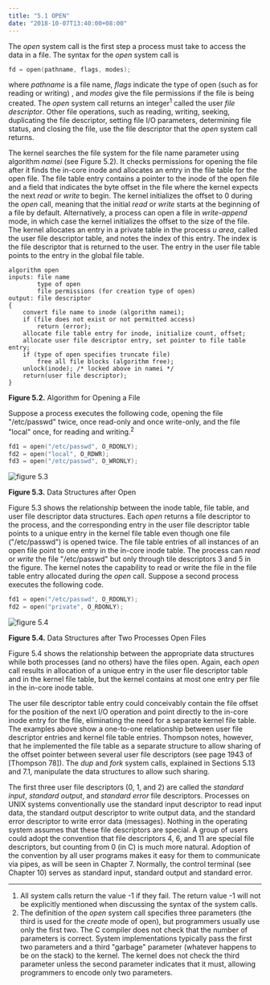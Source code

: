 ```yaml
---
title: "5.1 OPEN"
date: "2018-10-07T13:40:00+08:00"
---
```


The *open* system call is the first step a process must take to access the data in a file. The syntax for the *open* system call is

```c
fd = open(pathname, flags, modes);
```

where *pathname* is a file name, *flags* indicate the type of open (such as for reading or writing) , and *modes* give the file permissions if the file is being created. The *open* system call returns an integer<sup>1</sup> called the user *file descriptor*. Other file operations, such as reading, writing, seeking, duplicating the file descriptor, setting file I/O parameters, determining file status, and closing the file, use the file descriptor that the *open* system call returns.

The kernel searches the file system for the file name parameter using algorithm *namei* (see Figure 5.2). It checks permissions for opening the file after it finds the in-core inode and allocates an entry in the file table for the open file. The file table entry contains a pointer to the inode of the open file and a field that indicates the byte offset in the file where the kernel expects the next *read* or *write* to begin. The kernel initializes the offset to 0 during the *open* call, meaning that the initial *read* or *write* starts at the beginning of a file by default. Alternatively, a process can open a file in *write-append* mode, in which case the kernel initializes the offset to the size of the file. The kernel allocates an entry in a private table in the process *u area*, called the user file descriptor table, and notes the index of this entry. The index is the file descriptor that is returned to the user. The entry in the user file table points to the entry in the global file table.

```text
algorithm open
inputs: file name
        type of open
        file permissions (for creation type of open)
output: file descriptor
{
    convert file name to inode (algorithm namei);
    if (file does not exist or not permitted access)
        return (error);
    allocate file table entry for inode, initialize count, offset;
    allocate user file descriptor entry, set pointer to file table entry;
    if (type of open specifies truncate file)
        free all file blocks (algorithm free);
    unlock(inode); /* locked above in namei */
    return(user file descriptor);
}
```

**Figure 5.2.** Algorithm for Opening a File

Suppose a process executes the following code, opening the file "/etc/passwd" twice, once read-only and once write-only, and the file "local" once, for reading and writing.<sup>2</sup>

```c
fd1 = open("/etc/passwd", O_RDONLY);
fd2 = open("local", O_RDWR);
fd3 = open("/etc/passwd", O_WRONLY);
```

![figure 5.3](/linux/img/bach/figure5.3.jpg)

**Figure 5.3.** Data Structures after Open

Figure 5.3 shows the relationship between the inode table, file table, and user file descriptor data structures. Each *open* returns a file descriptor to the process, and the corresponding entry in the user file descriptor table points to a unique entry in the kernel file table even though one file ("/etc/passwd") is opened twice. The file table entries of all instances of an open file point to one entry in the in-core inode table. The process can *read* or *write* the file "/etc/passwd" but only through tile descriptors 3 and 5 in the figure. The kernel notes the capability to read or write the file in the file table entry allocated during the *open* call. Suppose a second process executes the following code.

```c
fd1 = open("/etc/passwd", O_RDONLY);
fd2 = open("private", O_RDONLY);
```

![figure 5.4](/linux/img/bach/figure5.4.jpg)

**Figure 5.4.** Data Structures after Two Processes Open Files

Figure 5.4 shows the relationship between the appropriate data structures while both processes (and no others) have the files open. Again, each *open* call results in allocation of a unique entry in the user file descriptor table and in the kernel file table, but the kernel contains at most one entry per file in the in-core inode table.

The user file descriptor table entry could conceivably contain the file offset for the position of the next I/O operation and point directly to the in-core inode entry for the file, eliminating the need for a separate kernel file table. The examples above show a one-to-one relationship between user file descriptor entries and kernel file table entries. Thompson notes, however, that he implemented the file table as a separate structure to allow sharing of the offset pointer between several user file descriptors (see page 1943 of [Thompson 78]). The *dup* and *fork* system calls, explained in Sections 5.13 and 7.1, manipulate the data structures to allow such sharing.

The first three user file descriptors (0, 1, and 2) are called the *standard input*, *standard output*, and *standard error* file descriptors. Processes on UNIX systems conventionally use the standard input descriptor to read input data, the standard output descriptor to write output data, and the standard error descriptor to write error data (messages). Nothing in the operating system assumes that these file descriptors are special. A group of users could adopt the convention that file descriptors 4, 6, and 11 are special file descriptors, but counting from 0 (in C) is much more natural. Adoption of the convention by all user programs makes it easy for them to communicate via pipes, as will be seen in Chapter 7. Normally, the control terminal (see Chapter 10) serves as standard input, standard output and standard error.

------

1. All system calls return the value -1 if they fail. The return value -1 will not be explicitly mentioned when discussing the syntax of the system calls.
2. The definition of the *open* system call specifies three parameters (the third is used for the *create* mode of open), but programmers usually use only the first two. The C compiler does not check that the number of parameters is correct. System implementations typically pass the first two parameters and a third "garbage" parameter (whatever happens to be on the stack) to the kernel. The kernel does not check the third parameter unless the second parameter indicates that it must, allowing programmers to encode only two parameters.